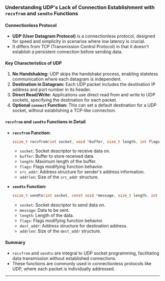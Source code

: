 ### Understanding UDP's Lack of Connection Establishment with `recvfrom` and `sendto` Functions

#### Connectionless Protocol

- **UDP (User Datagram Protocol)** is a connectionless protocol, designed for speed and simplicity in scenarios where low latency is crucial.
- It differs from TCP (Transmission Control Protocol) in that it doesn't establish a persistent connection before sending data.

#### Key Characteristics of UDP

1. **No Handshaking:** UDP skips the handshake process, enabling stateless communication where each datagram is independent.
2. **Destination in Datagram:** Each UDP packet includes the destination IP address and port number in its header.
3. **Direct Read/Write:** Applications use direct read from and write to UDP sockets, specifying the destination for each packet.
4. **Optional `connect` Function:** This can set a default destination for a UDP socket, without establishing a TCP-like connection.

#### `recvfrom` and `sendto` Functions in Detail

- **`recvfrom` Function:**

  ```c
  ssize_t recvfrom(int socket, void *buffer, size_t length, int flags, struct sockaddr *src_addr, socklen_t *addrlen);
  ```

  - `socket`: Socket descriptor to receive data on.
  - `buffer`: Buffer to store received data.
  - `length`: Maximum length of the buffer.
  - `flags`: Flags modifying function behavior.
  - `src_addr`: Address structure for sender's address information.
  - `addrlen`: Size of the `src_addr` structure.

- **`sendto` Function:**
  ```c
  ssize_t sendto(int socket, const void *message, size_t length, int flags, const struct sockaddr *dest_addr, socklen_t addrlen);
  ```
  - `socket`: Socket descriptor to send data on.
  - `message`: Data to be sent.
  - `length`: Length of the data.
  - `flags`: Flags modifying function behavior.
  - `dest_addr`: Address structure for destination address.
  - `addrlen`: Size of the `dest_addr` structure.

#### Summary

- `recvfrom` and `sendto` are integral to UDP socket programming, facilitating data transmission without established connections.
- These functions are commonly used in connectionless protocols like UDP, where each packet is individually addressed.

---
